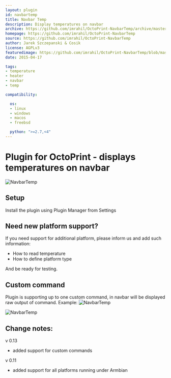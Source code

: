 ```yaml
---
layout: plugin
id: navbartemp
title: Navbar Temp
description: Display temperatures on navbar
archive: https://github.com/imrahil/OctoPrint-NavbarTemp/archive/master.zip
homepage: https://github.com/imrahil/OctoPrint-NavbarTemp
source: https://github.com/imrahil/OctoPrint-NavbarTemp
author: Jarek Szczepanski & Cosik
license: AGPLv3
featuredimage: https://github.com/imrahil/OctoPrint-NavbarTemp/blob/master/images/navbar.png?raw=true
date: 2015-04-17

tags:
- temperature
- heater
- navbar
- temp

compatibility:

  os:
  - linux
  - windows
  - macos
  - freebsd

  python: ">=2.7,<4"
---
```


# Plugin for OctoPrint - displays temperatures on navbar

![NavbarTemp](https://github.com/imrahil/OctoPrint-NavbarTemp/blob/master/images/navbar.png?raw=true)


## Setup

Install the plugin using Plugin Manager from Settings

## Need new platform support?
If you need support for additional platform, please inform us and add such information:
* How to read temperature
* How to define platform type

And be ready for testing.

## Custom command
Plugin is supporting up to one custom command, in navbar will be displayed raw output
of command.
Example:
![NavbarTemp](https://github.com/imrahil/OctoPrint-NavbarTemp/blob/master/images/custom_cmd_cfg1.png?raw=true)

![NavbarTemp](https://github.com/imrahil/OctoPrint-NavbarTemp/blob/master/images/custom_cmd_bar1.png?raw=true)


## Change notes:
v 0.13
- added support for custom commands

v 0.11
- added support for all platforms running under Armbian
